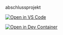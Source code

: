 abschlussprojekt

[![Open in VS Code](https://img.shields.io/badge/Open%20in-VS%20Code-blue?logo=visual-studio-code)](https://github.dev/BulliBrick/abschlussprojekt)

[![Open in Dev Container](https://img.shields.io/badge/Open%20in-Dev%20Container-blue?logo=docker)](https://github.dev/BulliBrick/abschlussprojekt?code=abschlussarbeit)
